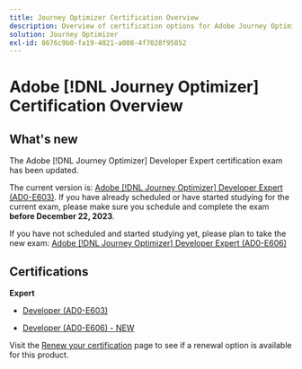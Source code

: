 ```yaml
---
title: Journey Optimizer Certification Overview
description: Overview of certification options for Adobe Journey Optimizer
solution: Journey Optimizer
exl-id: 8676c9b0-fa19-4821-a008-4f7028f95852
---
```

# Adobe [!DNL Journey Optimizer] Certification Overview

## What's new

The Adobe [!DNL Journey Optimizer] Developer Expert certification exam has been updated. 

The current version is: [Adobe [!DNL Journey Optimizer] Developer Expert (AD0-E603)](/help/certifications/ajo/ajo-e-developer.md). If you have already scheduled or have started studying for the current exam, please make sure you schedule and complete the exam **before December 22, 2023**. 

If you have not scheduled and started studying yet, please plan to take the new exam: [Adobe [!DNL Journey Optimizer] Developer Expert (AD0-E606)](/help/certifications/ajo/ajo-e-developer-23-10.md)

## Certifications 

**Expert**

* [Developer (AD0-E603)](/help/certifications/ajo/ajo-e-developer.md) <!--AD0-E603-->

* [Developer (AD0-E606) - NEW](jo-e-developer-23-10.md) <!--AD0-E606-->

Visit the [Renew your certification](/help/certifications/renew.md) page to see if a renewal option is available for this product.
